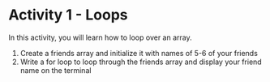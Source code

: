 
# Activity 1 - Loops 

In this activity, you will learn how to loop over an array. 

1. Create a friends array and initialize it with names of 5-6 of your friends 
2. Write a for loop to loop through the friends array and display your friend name on the terminal

